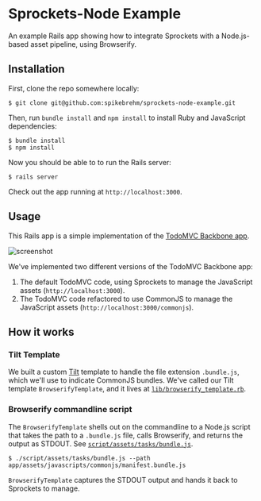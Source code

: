 # Sprockets-Node Example

An example Rails app showing how to integrate Sprockets with a Node.js-based asset
pipeline, using Browserify.

## Installation

First, clone the repo somewhere locally:

    $ git clone git@github.com:spikebrehm/sprockets-node-example.git

Then, run `bundle install` and `npm install` to install Ruby and JavaScript dependencies:

    $ bundle install
    $ npm install

Now you should be able to to run the Rails server:

    $ rails server

Check out the app running at `http://localhost:3000`.

## Usage

This Rails app is a simple implementation of the [TodoMVC Backbone app](https://github.com/tastejs/todomvc/tree/gh-pages/examples/backbone).

![screenshot](https://s3.amazonaws.com/f.cl.ly/items/1e1x1s1t3N0i3N213t1T/Screen%20Shot%202015-02-09%20at%208.41.45%20AM.png)

We've implemented two different versions of the TodoMVC Backbone app:

1. The default TodoMVC code, using Sprockets to manage the JavaScript assets (`http://localhost:3000`).
2. The TodoMVC code refactored to use CommonJS to manage the JavaScript assets (`http://localhost:3000/commonjs`).

## How it works

### Tilt Template
We built a custom [Tilt](https://github.com/rtomayko/tilt) template to handle the file extension `.bundle.js`, which we'll use to indicate CommonJS bundles. We've called our Tilt template `BrowserifyTemplate`, and it lives at [`lib/browserify_template.rb`](https://github.com/spikebrehm/sprockets-node-example/blob/master/lib/browserify_template.rb).

### Browserify commandline script
The `BrowserifyTemplate` shells out on the commandline to a Node.js script that takes the path to a `.bundle.js` file, calls Browserify, and returns the output as STDOUT.  See [`script/assets/tasks/bundle.js`](https://github.com/spikebrehm/sprockets-node-example/blob/master/script/assets/tasks/bundle.js).

    $ ./script/assets/tasks/bundle.js --path app/assets/javascripts/commonjs/manifest.bundle.js

`BrowserifyTemplate` captures the STDOUT output and hands it back to Sprockets to manage.
